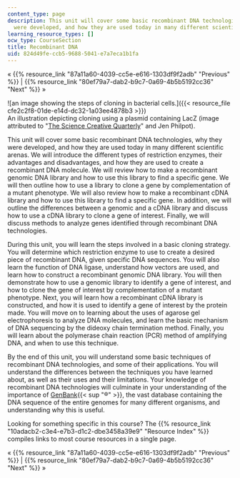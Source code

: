 ```yaml
---
content_type: page
description: This unit will cover some basic recombinant DNA technologies, why they
  were developed, and how they are used today in many different scientific arenas.
learning_resource_types: []
ocw_type: CourseSection
title: Recombinant DNA
uid: 824d49fe-ccb5-9688-5041-e7a7eca1b1fa
---
```


« {{% resource_link "87a11a60-4039-cc5e-e616-1303df9f2adb" "Previous" %}} | {{% resource_link "80ef79a7-dab2-b9c7-0a69-4b5b5192cc36" "Next" %}} »

![an image showing the steps of cloning in bacterial cells.]({{< resource_file cfe2c2f8-01de-e14d-dc32-1a03ee4878b3 >}})  
An illustration depicting cloning using a plasmid containing LacZ (image attributed to "[The Science Creative Quarterly](http://www.scq.ubc.ca/)" and Jen Philpot).

This unit will cover some basic recombinant DNA technologies, why they were developed, and how they are used today in many different scientific arenas. We will introduce the different types of restriction enzymes, their advantages and disadvantages, and how they are used to create a recombinant DNA molecule. We will review how to make a recombinant genomic DNA library and how to use this library to find a specific gene. We will then outline how to use a library to clone a gene by complementation of a mutant phenotype. We will also review how to make a recombinant cDNA library and how to use this library to find a specific gene. In addition, we will outline the differences between a genomic and a cDNA library and discuss how to use a cDNA library to clone a gene of interest. Finally, we will discuss methods to analyze genes identified through recombinant DNA technologies.

During this unit, you will learn the steps involved in a basic cloning strategy. You will determine which restriction enzyme to use to create a desired piece of recombinant DNA, given specific DNA sequences. You will also learn the function of DNA ligase, understand how vectors are used, and learn how to construct a recombinant genomic DNA library. You will then demonstrate how to use a genomic library to identify a gene of interest, and how to clone the gene of interest by complementation of a mutant phenotype. Next, you will learn how a recombinant cDNA library is constructed, and how it is used to identify a gene of interest by the protein made. You will move on to learning about the uses of agarose gel electrophoresis to analyze DNA molecules, and learn the basic mechanism of DNA sequencing by the dideoxy chain termination method. Finally, you will learn about the polymerase chain reaction (PCR) method of amplifying DNA, and when to use this technique.

By the end of this unit, you will understand some basic techniques of recombinant DNA technologies, and some of their applications. You will understand the differences between the techniques you have learned about, as well as their uses and their limitations. Your knowledge of recombinant DNA technologies will culminate in your understanding of the importance of [GenBank](http://www.ncbi.nlm.nih.gov/genbank/){{< sup "®" >}}, the vast database containing the DNA sequence of the entire genomes for many different organisms, and understanding why this is useful.

Looking for something specific in this course? The {{% resource_link "10adacb2-c3e4-e7b3-d1c2-dbe3458a39e9" "Resource Index" %}} compiles links to most course resources in a single page.

« {{% resource_link "87a11a60-4039-cc5e-e616-1303df9f2adb" "Previous" %}} | {{% resource_link "80ef79a7-dab2-b9c7-0a69-4b5b5192cc36" "Next" %}} »